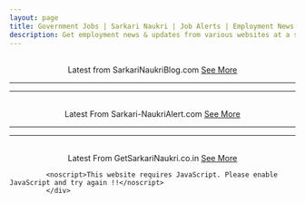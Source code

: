 ```yaml
---
layout: page
title: Government Jobs | Sarkari Naukri | Job Alerts | Employment News
description: Get employment news & updates from various websites at a single place. Forget about visiting multiple websites to get news & updates. GJOBS has arranged them for you in a single website.
---
```

<div id="blog-block" class="block">
              		 <script>document.write(x1.concat(s1)+sarkarinaukriblog+s2+xxml.concat(x2)); </script>
              		 <br /><center><black>Latest from SarkariNaukriBlog.com </black><a href="/sarkari-naukri-blog/"> See More</a></center>
              		 <hr /><hr />
              		 <script>document.write(x1.concat(s1)+sarkari2naukrialert+s2+xxml.concat(x2));</script>
              		 <br /><center><black>Latest From Sarkari-NaukriAlert.com </black><a href="/sarkari-naukrialert/"> See More</a></center>
<hr /><hr />
              		 <script>document.write(x1.concat(s1)+getsarkarinaukri+s2+xxml.concat(x2));</script>
              		 <br /><center><black>Latest From GetSarkariNaukri.co.in</black> <a href="/get-sarkari-naukri/"> See More</a></center>
             
             <noscript>This website requires JavaScript. Please enable JavaScript and try again !!</noscript>
             </div>